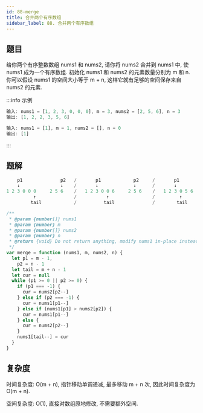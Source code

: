 ```yaml
---
id: 88-merge
title: 合并两个有序数组
sidebar_label: 88. 合并两个有序数组
---
```


## 题目

给你两个有序整数数组 nums1 和 nums2, 请你将 nums2 合并到 nums1 中, 使 nums1 成为一个有序数组. 初始化 nums1 和 nums2 的元素数量分别为 m 和 n. 你可以假设 nums1 的空间大小等于 m + n, 这样它就有足够的空间保存来自 nums2 的元素.

:::info 示例

```ts
输入: nums1 = [1, 2, 3, 0, 0, 0], m = 3, nums2 = [2, 5, 6], n = 3
输出: [1, 2, 2, 3, 5, 6]
```

```ts
输入: nums1 = [1], m = 1, nums2 = [], n = 0
输出: [1]
```

:::

## 题解

```ts
    p1              p2   /       p1            p2     /       p1          p2      /     p1            p2       /     p1          p2
    ↓               ↓    /       ↓             ↓      /       ↓           ↓      /      ↓             ↓       /      ↓           ↓
1 2 3 0 0 0     2 5 6    /   1 2 3 0 0 6     2 5 6    /   1 2 3 0 5 6     2 5 6   /    1 2 3 3 5 6     2 5 6   /    1 2 2 3 5 6     2 5 6
          ↑              /           ↑                /         ↑                 /        ↑                   /      ↑
         tail            /          tail              /        tail               /       tail                 /     tail
```

```ts
/**
 * @param {number[]} nums1
 * @param {number} m
 * @param {number[]} nums2
 * @param {number} n
 * @return {void} Do not return anything, modify nums1 in-place instead.
 */
var merge = function (nums1, m, nums2, n) {
  let p1 = m - 1,
    p2 = n - 1
  let tail = m + n - 1
  let cur = null
  while (p1 >= 0 || p2 >= 0) {
    if (p1 === -1) {
      cur = nums2[p2--]
    } else if (p2 === -1) {
      cur = nums1[p1--]
    } else if (nums1[p1] > nums2[p2]) {
      cur = nums1[p1--]
    } else {
      cur = nums2[p2--]
    }
    nums1[tail--] = cur
  }
}
```

## 复杂度

时间复杂度: O(m + n), 指针移动单调递减, 最多移动 m + n 次, 因此时间复杂度为 O(m + n).

空间复杂度: O(1), 直接对数组原地修改, 不需要额外空间.
